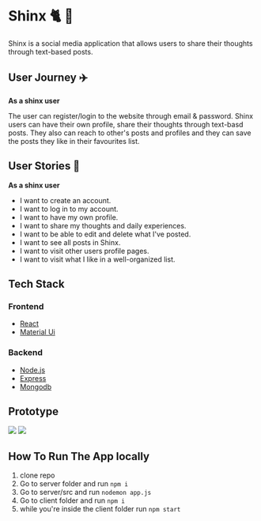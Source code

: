 # Shinx :cat2: :paw_prints:
Shinx is a social media application that allows users to share their thoughts through text-based posts.

## User Journey :airplane:
**As a shinx user**

The user can register/login to the website through email & password. Shinx users can have their own profile, share their thoughts through text-basd posts. They also can reach to other's posts and profiles and they can save the posts they like in their favourites list.

## User Stories :open_book:
**As a shinx user**

- I want to create an account.
- I want to log in to my account.
- I want to have my own profile.
- I want to share my thoughts and daily experiences.
- I want to be able to edit and delete what I've posted.
- I want to see all posts in Shinx.
- I want to visit other users profile pages.
- I want to visit what I like in a well-organized list.

## Tech Stack

### Frontend

- [React](https://facebook.github.io/react/)
- [Material Ui](https://mui.com/)


### Backend
- [Node.js](https://nodejs.org/en/)
- [Express](http://expressjs.com/)
- [Mongodb](https://mongoosejs.com/)

## Prototype
![](https://i.imgur.com/7E8iLVM.jpeg)
![](https://i.imgur.com/wu8Ovxh.jpeg)

## How To Run The App locally

1. clone repo
2. Go to server folder and run `npm i`
3. Go to server/src and run `nodemon app.js`
4. Go to client folder and run `npm i`
5. while you're inside the client folder run `npm start`


